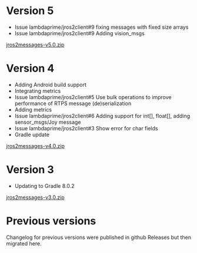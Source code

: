 # Version 5

- Issue lambdaprime/jros2client#9 fixing messages with fixed size arrays
- Issue lambdaprime/jros2client#9 Adding vision_msgs

[jros2messages-v5.0.zip](https://github.com/lambdaprime/jros2messages/raw/main/jros2messages/release/jros2messages-v5.0.zip)

# Version 4

- Adding Android build support
- Integrating metrics
- Issue lambdaprime/jros2client#5 Use bulk operations to improve performance of RTPS message (de)serialization
- Adding metrics
- Issue lambdaprime/jros2client#6 Adding support for int[], float[], adding sensor_msgs/Joy message
- Issue lambdaprime/jros2client#3 Show error for char fields
- Gradle update

[jros2messages-v4.0.zip](https://github.com/lambdaprime/jros2messages/raw/main/jros2messages/release/jros2messages-v4.0.zip)

# Version 3

- Updating to Gradle 8.0.2

[jros2messages-v3.0.zip](https://github.com/lambdaprime/jros2messages/raw/main/jros2messages/release/jros2messages-v3.0.zip)

# Previous versions

Changelog for previous versions were published in github Releases but then migrated here.
